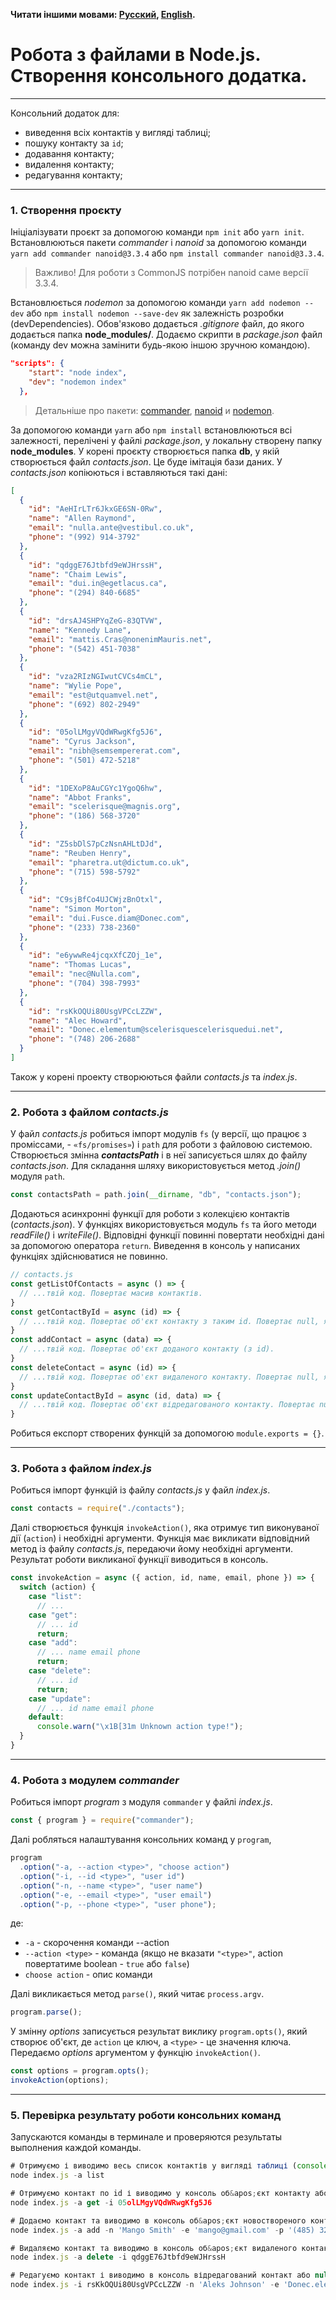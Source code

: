 **Читати іншими мовами: [Русский](../README.md), [English](./README.en.md).**

# Робота з файлами в Node.js. Створення консольного додатка.
---
Консольний додаток для:
- виведення всіх контактів у вигляді таблиці;
- пошуку контакту за `id`;
- додавання контакту;
- видалення контакту;
- редагування контакту;
---
### 1. Створення проєкту
Ініціалізувати проєкт за допомогою команди `npm init` або `yarn init`. Встановлюються пакети *commander* і *nanoid* за допомогою команди `yarn add commander nanoid@3.3.4` або `npm install commander nanoid@3.3.4`.
> Важливо! Для роботи з CommonJS потрібен nanoid саме версії 3.3.4.

Встановлюється *nodemon* за допомогою команди `yarn add nodemon --dev` або `npm install nodemon --save-dev` як залежність розробки (devDependencies). Обов'язково додається *.gitignore* файл, до якого додається папка **node_modules/**. Додаємо скрипти в *package.json* файл (команду dev можна замінити будь-якою іншою зручною командою).
```json
"scripts": {
    "start": "node index",
    "dev": "nodemon index"
  },
```
> Детальніше про пакети: [commander](https://www.npmjs.com/package/commander), [nanoid](https://www.npmjs.com/package/nanoid) и [nodemon](https://www.npmjs.com/package/nodemon).

За допомогою команди `yarn` або `npm install` встановлюються всі залежності, перелічені у файлі *package.json*, у локальну створену папку **node_modules**.
У корені проєкту створюється папка **db**, у якій створюється файл *contacts.json*. Це буде імітація бази даних. У *contacts.json* копіюються і вставляються такі дані:
```json
[
  {
    "id": "AeHIrLTr6JkxGE6SN-0Rw",
    "name": "Allen Raymond",
    "email": "nulla.ante@vestibul.co.uk",
    "phone": "(992) 914-3792"
  },
  {
    "id": "qdggE76Jtbfd9eWJHrssH",
    "name": "Chaim Lewis",
    "email": "dui.in@egetlacus.ca",
    "phone": "(294) 840-6685"
  },
  {
    "id": "drsAJ4SHPYqZeG-83QTVW",
    "name": "Kennedy Lane",
    "email": "mattis.Cras@nonenimMauris.net",
    "phone": "(542) 451-7038"
  },
  {
    "id": "vza2RIzNGIwutCVCs4mCL",
    "name": "Wylie Pope",
    "email": "est@utquamvel.net",
    "phone": "(692) 802-2949"
  },
  {
    "id": "05olLMgyVQdWRwgKfg5J6",
    "name": "Cyrus Jackson",
    "email": "nibh@semsempererat.com",
    "phone": "(501) 472-5218"
  },
  {
    "id": "1DEXoP8AuCGYc1YgoQ6hw",
    "name": "Abbot Franks",
    "email": "scelerisque@magnis.org",
    "phone": "(186) 568-3720"
  },
  {
    "id": "Z5sbDlS7pCzNsnAHLtDJd",
    "name": "Reuben Henry",
    "email": "pharetra.ut@dictum.co.uk",
    "phone": "(715) 598-5792"
  },
  {
    "id": "C9sjBfCo4UJCWjzBnOtxl",
    "name": "Simon Morton",
    "email": "dui.Fusce.diam@Donec.com",
    "phone": "(233) 738-2360"
  },
  {
    "id": "e6ywwRe4jcqxXfCZOj_1e",
    "name": "Thomas Lucas",
    "email": "nec@Nulla.com",
    "phone": "(704) 398-7993"
  },
  {
    "id": "rsKkOQUi80UsgVPCcLZZW",
    "name": "Alec Howard",
    "email": "Donec.elementum@scelerisquescelerisquedui.net",
    "phone": "(748) 206-2688"
  }
]
```
Також у корені проекту створюються файли *contacts.js* та *index.js*.

---
### 2. Робота з файлом *contacts.js*

У файл *contacts.js* робиться імпорт модулів `fs` (у версії, що працює з проміссами, - `«fs/promises»`) і `path` для роботи з файловою системою.
Створюється змінна ***contactsPath*** і в неї записується шлях до файлу *contacts.json*. Для складання шляху використовується метод *.join()* модуля `path`.
```js
const contactsPath = path.join(__dirname, "db", "contacts.json");
```
Додаються асинхронні функції для роботи з колекцією контактів (*contacts.json*). У функціях використовується модуль `fs` та його методи *readFile()* і *writeFile()*. Відповідні функції повинні повертати необхідні дані за допомогою оператора `return`. Виведення в консоль у написаних функціях здійснюватися не повинно.
```js
// contacts.js
const getListOfContacts = async () => {
  // ...твій код. Повертає масив контактів.
}
const getContactById = async (id) => {
  // ...твій код. Повертає об'єкт контакту з таким id. Повертає null, якщо контакт з таким id не знайдений.
}
const addContact = async (data) => {
  // ...твій код. Повертає об'єкт доданого контакту (з id).
}
const deleteContact = async (id) => {
  // ...твій код. Повертає об'єкт видаленого контакту. Повертає null, якщо контакт з таким id не знайдений.
}
const updateContactById = async (id, data) => {
  // ...твій код. Повертає об'єкт відредагованого контакту. Повертає null, якщо контакт з таким id не знайдений.
}
```
Робиться експорт створених функцій за допомогою `module.exports = {}`.

---
### 3. Робота з файлом *index.js*

Робиться імпорт функцій із файлу *contacts.js* у файл *index.js*.
```js
const contacts = require("./contacts");
```
Далі створюється функція `invokeAction()`, яка отримує тип виконуваної дії (`action`) і необхідні аргументи. Функція має викликати відповідний метод із файлу *contacts.js*, передаючи йому необхідні аргументи. Результат роботи викликаної функції виводиться в консоль.
```js
const invokeAction = async ({ action, id, name, email, phone }) => {
  switch (action) {
    case "list":
      // ...
    case "get":
      // ... id
      return;
    case "add":
      // ... name email phone
      return;
    case "delete":
      // ... id
      return;
    case "update":
      // ... id name email phone
    default:
      console.warn("\x1B[31m Unknown action type!");
  }
}
```
---
### 4. Робота з модулем *commander*

Робиться імпорт *program* з модуля `commander` у файлі *index.js*.
```js
const { program } = require("commander");
```
Далі робляться налаштування консольних команд у `program`,
```js
program
  .option("-a, --action <type>", "choose action")
  .option("-i, --id <type>", "user id")
  .option("-n, --name <type>", "user name")
  .option("-e, --email <type>", "user email")
  .option("-p, --phone <type>", "user phone");
```
де:
- `-a` - скорочення команди --action
- `--action <type>` - команда (якщо не вказати `"<type>"`, action повертатиме boolean - `true` або `false`)
- `choose action` - опис команди

Далі викликається метод `parse()`, який читає `process.argv`.
```js
program.parse();
```
У змінну *options* записується результат виклику `program.opts()`, який створює об'єкт, де `action` це ключ, а `<type>` - це значення ключа. Передаємо *options* аргументом у функцію `invokeAction()`.
```js
const options = program.opts();
invokeAction(options);
```
---
### 5. Перевірка результату роботи консольних команд

Запускаются команды в терминале и проверяются результаты выполнения каждой команды.
```js
# Отримуємо і виводимо весь список контактів у вигляді таблиці (console.table).
node index.js -a list

# Отримуємо контакт по id і виводимо у консоль об&apos;єкт контакту або null, якщо контакту з таким id не існує.
node index.js -a get -i 05olLMgyVQdWRwgKfg5J6

# Додаємо контакт та виводимо в консоль об&apos;єкт новоствореного контакту.
node index.js -a add -n 'Mango Smith' -e 'mango@gmail.com' -p '(485) 322-22-22'

# Видаляємо контакт та виводимо в консоль об&apos;єкт видаленого контакту або null, якщо контакту з таким id не існує.
node index.js -a delete -i qdggE76Jtbfd9eWJHrssH

# Редагуємо контакт і виводимо в консоль відредагований контакт або null якщо контакту з таким id не існує.
node index.js -i rsKkOQUi80UsgVPCcLZZW -n 'Aleks Johnson' -e 'Donec.elementum@scelerisquescelerisquedui.net' -p '(748) 206-2677'
```